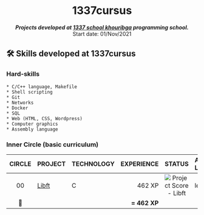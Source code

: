 <h1 align="center">
	1337cursus
</h1>

<p align="center">
	<b><i>Projects developed at <a href="https://www.1337.ma/">1337 school khouribga</a> programming school.</i></b><br>
	Start date: 01/Nov/2021 
</p>

## 🛠️ Skills developed at 1337cursus

### Hard-skills

	* C/C++ language, Makefile
	* Shell scripting
	* Git
	* Networks
	* Docker
	* SQL
	* Web (HTML, CSS, Wordpress)
	* Computer graphics
	* Assembly language

### Inner Circle (basic curriculum)

|CIRCLE	|PROJECT							|TECHNOLOGY				|EXPERIENCE		|STATUS						|ATTAINED LEVEL	|
|:-:	|:--								|:--					|--:			|:-:						|:--			|
|00		|[Libft](https://github.com/mohamed-m1/libft)|C						|462 XP			|![Project Score - Libft](https://badge42.herokuapp.com/api/project/mmasstou/Libft)	|level 0%	|
|:dizzy:|									|						|**= 462 XP**	|							|				|

